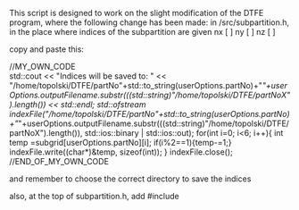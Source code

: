 This script is designed to work on the slight modification of the DTFE program, where the following change has been made:
in /src/subpartition.h, in the place where indices of the subpartition are given
nx [    ]
ny [    ]
nz [    ]

copy and paste this:

//MY_OWN_CODE   
std::cout << "Indices will be saved to: " << "/home/topolski/DTFE/partNo"+std::to_string(userOptions.partNo)+"_"+userOptions.outputFilename.substr(((std::string)"/home/topolski/DTFE/partNoX").length()) << std::endl;
std::ofstream indexFile("/home/topolski/DTFE/partNo"+std::to_string(userOptions.partNo)+"_"+userOptions.outputFilename.substr(((std::string)"/home/topolski/DTFE/partNoX").length()), std::ios::binary | std::ios::out); 
for(int i=0; i<6; i++){
	int temp =subgrid[userOptions.partNo][i];
	if(i%2==1){temp-=1;}
	indexFile.write((char*)&temp, sizeof(int)); 
	}
indexFile.close();
//END_OF_MY_OWN_CODE

and remember to choose the correct directory to save the indices

also, at the top of subpartition.h, add 
#include <fstream>
